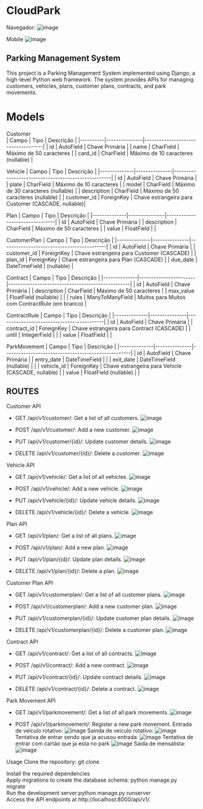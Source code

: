 # CloudPark

Navegador:
![image](https://github.com/LeonardoPereirajr/CloudPark/assets/30580018/2d1b6d4d-1e3e-4f2b-933a-8aadee3a2833)



Mobile
![image](https://github.com/LeonardoPereirajr/CloudPark/assets/30580018/15e331e2-cfe0-4322-a57f-3099c453b197)


## Parking Management System
This project is a Parking Management System implemented using Django, a high-level Python web framework. The system provides APIs for managing customers, vehicles, plans, customer plans, contracts, and park movements.

# Models

Customer  
| Campo    | Tipo          | Descrição                          |
|----------|---------------|------------------------------------|
| id       | AutoField     | Chave Primária                     |
| name     | CharField     | Máximo de 50 caracteres            |
| card_id  | CharField     | Máximo de 10 caracteres (nullable) |


Vehicle
| Campo        | Tipo          | Descrição                                          |
|--------------|---------------|----------------------------------------------------|
| id           | AutoField     | Chave Primária                                     |
| plate        | CharField     | Máximo de 10 caracteres                            |
| model        | CharField     | Máximo de 30 caracteres (nullable)                 |
| description  | CharField     | Máximo de 50 caracteres (nullable)                 |
| customer_id  | ForeignKey    | Chave estrangeira para Customer (CASCADE, nullable)|
 

Plan
| Campo        | Tipo          | Descrição                      |
|--------------|---------------|--------------------------------|
| id           | AutoField     | Chave Primária                 |
| description  | CharField     | Máximo de 50 caracteres        |
| value        | FloatField    |                                |


CustomerPlan
| Campo        | Tipo          | Descrição                                 |
|--------------|---------------|-------------------------------------------|
| id           | AutoField     | Chave Primária                            |
| customer_id  | ForeignKey    | Chave estrangeira para Customer (CASCADE) |
| plan_id      | ForeignKey    | Chave estrangeira para Plan (CASCADE)     |
| due_date     | DateTimeField | (nullable)                                |
 

Contract
| Campo        | Tipo               | Descrição                                           |
|--------------|-----------------------|--------------------------------------------------|
| id           | AutoField             | Chave Primária                                   |
| description  | CharField             | Máximo de 50 caracteres                          |
| max_value    | FloatField (nullable) |                                                  |
| rules        | ManyToManyField       | Muitos para Muitos com ContractRule (em branco)  |
 

ContractRule
| Campo        | Tipo          | Descrição                                 |
|--------------|---------------|-------------------------------------------|
| id           | AutoField     | Chave Primária                            |
| contract_id  | ForeignKey    | Chave estrangeira para Contract (CASCADE) |
| until        | IntegerField  |                                           |
| value        | FloatField    |                                           |


ParkMovement
| Campo        | Tipo          | Descrição                                          |
|--------------|---------------|----------------------------------------------------|
| id           | AutoField     | Chave Primária                                     |
| entry_date   | DateTimeField |                                                    |
| exit_date    | DateTimeField (nullable) |                                         |
| vehicle_id   | ForeignKey    | Chave estrangeira para Vehicle (CASCADE, nullable) |
| value        | FloatField (nullable) |                                            |
  

## ROUTES

Customer API
 - GET /api/v1/customer/: Get a list of all customers.
   ![image](https://github.com/LeonardoPereirajr/CloudPark/assets/30580018/49adf2ed-8486-433a-9657-97983033b495)

 - POST /api/v1/customer/: Add a new customer.
   ![image](https://github.com/LeonardoPereirajr/CloudPark/assets/30580018/e17435bd-4c88-43ba-9c00-c61b959d2d34)

 - PUT /api/v1/customer/{id}/: Update customer details.
   ![image](https://github.com/LeonardoPereirajr/CloudPark/assets/30580018/a275d1df-3257-457d-b202-c85f26f5c4c3)

 - DELETE /api/v1/customer/{id}/: Delete a customer.
   ![image](https://github.com/LeonardoPereirajr/CloudPark/assets/30580018/981b4ca3-5476-4a5a-9ca3-6dd3974e798e)

   
Vehicle API
- GET /api/v1/vehicle/: Get a list of all vehicles.
  ![image](https://github.com/LeonardoPereirajr/CloudPark/assets/30580018/046f8f9a-bed2-4224-8e55-777e8f1d99db)

- POST /api/v1/vehicle/: Add a new vehicle.
  ![image](https://github.com/LeonardoPereirajr/CloudPark/assets/30580018/d08a9bf2-79d1-4cf3-92d3-4b210c9a2b31)

- PUT /api/v1/vehicle/{id}/: Update vehicle details.
  ![image](https://github.com/LeonardoPereirajr/CloudPark/assets/30580018/834d0c91-fe26-4ad1-b365-0039c6a75366)

- DELETE /api/v1/vehicle/{id}/: Delete a vehicle.
  ![image](https://github.com/LeonardoPereirajr/CloudPark/assets/30580018/2b97b96a-b597-4510-bcc7-9124980e3afa)


Plan API
- GET /api/v1/plan/: Get a list of all plans.
  ![image](https://github.com/LeonardoPereirajr/CloudPark/assets/30580018/de02bb5d-2751-49b5-b839-117e4c6e5050)

- POST /api/v1/plan/: Add a new plan.
  ![image](https://github.com/LeonardoPereirajr/CloudPark/assets/30580018/f16a0107-584d-47be-b177-86bbe1fe416f)

- PUT /api/v1/plan/{id}/: Update plan details.
  ![image](https://github.com/LeonardoPereirajr/CloudPark/assets/30580018/baf2eb69-b1c4-4bcd-8666-6c16cf1b2b61)

- DELETE /api/v1/plan/{id}/: Delete a plan.
  ![image](https://github.com/LeonardoPereirajr/CloudPark/assets/30580018/d32d8561-2cbe-4d42-9447-9a7b0b1c5256)


Customer Plan API
- GET /api/v1/customerplan/: Get a list of all customer plans.
  ![image](https://github.com/LeonardoPereirajr/CloudPark/assets/30580018/e224e2ff-38a6-4274-acdf-f90ba7692b3f)

- POST /api/v1/customerplan/: Add a new customer plan.
  ![image](https://github.com/LeonardoPereirajr/CloudPark/assets/30580018/87f0ba4a-707d-476c-b4da-f7ffac1ee50c)

- PUT /api/v1/customerplan/{id}/: Update customer plan details.
  ![image](https://github.com/LeonardoPereirajr/CloudPark/assets/30580018/4b95420c-828e-4da2-ab01-0ade28290683)

- DELETE /api/v1/customerplan/{id}/: Delete a customer plan.
  ![image](https://github.com/LeonardoPereirajr/CloudPark/assets/30580018/6acdf217-68da-4056-bdb5-b42023f55860)


Contract API
- GET /api/v1/contract/: Get a list of all contracts.
  ![image](https://github.com/LeonardoPereirajr/CloudPark/assets/30580018/6bec18a6-64d2-4c5f-9130-e3f8ab76686d)

- POST /api/v1/contract/: Add a new contract.
  ![image](https://github.com/LeonardoPereirajr/CloudPark/assets/30580018/c601a40b-5910-4f2a-bc65-b6916ab7acb7)

- PUT /api/v1/contract/{id}/: Update contract details.
  ![image](https://github.com/LeonardoPereirajr/CloudPark/assets/30580018/7dd464e2-e2ae-40e0-86ec-77d4d78ad615)

- DELETE /api/v1/contract/{id}/: Delete a contract.
  ![image](https://github.com/LeonardoPereirajr/CloudPark/assets/30580018/fbf8b441-6673-4801-ad84-1a1a3c0d6385)


Park Movement API
- GET /api/v1/parkmovement/: Get a list of all park movements.
  ![image](https://github.com/LeonardoPereirajr/CloudPark/assets/30580018/e2fce81d-d320-4ea9-a4ea-878d55315add)


- POST /api/v1/parkmovement/: Register a new park movement.
  Entrada de veiculo rotativo:
  ![image](https://github.com/LeonardoPereirajr/CloudPark/assets/30580018/701784b6-4675-4d51-aa61-518671156721)
  Sainda de veiculo rotativo:
  ![image](https://github.com/LeonardoPereirajr/CloudPark/assets/30580018/5e5fa31f-01da-4155-9374-c98de799b3c2)
  Tentativa de entrar sendo que ja acusou entrada:
  ![image](https://github.com/LeonardoPereirajr/CloudPark/assets/30580018/3ced01da-6318-41bc-b54a-62bf6f95ca06)
  Tentativa de entrar com cartão que ja esta no park
  ![image](https://github.com/LeonardoPereirajr/CloudPark/assets/30580018/8d39cfaf-7b5f-46f7-a00d-8b41c1f95697)
  Saida de mensalista:
  ![image](https://github.com/LeonardoPereirajr/CloudPark/assets/30580018/a6b98481-432e-4c16-b6c8-bbd02c459f7f)


Usage
Clone the repository: git clone [<repository-url>](https://github.com/LeonardoPereirajr/CloudPark.git)  


Install the required dependencies  
Apply migrations to create the database schema: python manage.py migrate  
Run the development server:python manage.py runserver  
Access the API endpoints at http://localhost:8000/api/v1/.  
